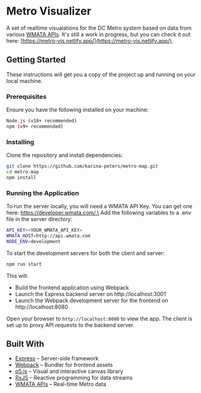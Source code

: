 # Metro Visualizer

A set of realtime visualations for the DC Metro system based on data from various [WMATA APIs](https://developer.wmata.com/apis). It's still a work in progress, but you can check it out here: [https://metro-vis.netlify.app/](https://metro-vis.netlify.app/).

## Getting Started

These instructions will get you a copy of the project up and running on your local machine.

### Prerequisites

Ensure you have the following installed on your machine:

```bash
Node.js (v18+ recommended)
npm (v9+ recommended)
```

### Installing

Clone the repository and install dependencies:

```bash
git clone https://github.com/karina-peters/metro-map.git
cd metro-map
npm install
```

### Running the Application

To run the server locally, you will need a WMATA API Key. You can get one here: https://developer.wmata.com/.\
Add the following variables to a .env file in the server directory:

```bash
API_KEY=<YOUR_WMATA_API_KEY>
WMATA_HOST=http://api.wmata.com
NODE_ENV=development
```

To start the development servers for both the client and server:

```bash
npm run start
```

This will:

- Build the frontend application using Webpack
- Launch the Express backend server on http://localhost:3001
- Launch the Webpack development server for the frontend on http://localhost:8080

Open your browser to `http://localhost:8080` to view the app. The client is set up to proxy API requests to the backend server.

## Built With

- [Express](https://expressjs.com/) – Server-side framework
- [Webpack](https://webpack.js.org/) – Bundler for frontend assets
- [p5.js](https://p5js.org/) – Visual and interactive canvas library
- [RxJS](https://rxjs.dev/) – Reactive programming for data streams
- [WMATA APIs](https://developer.wmata.com/) – Real-time Metro data
